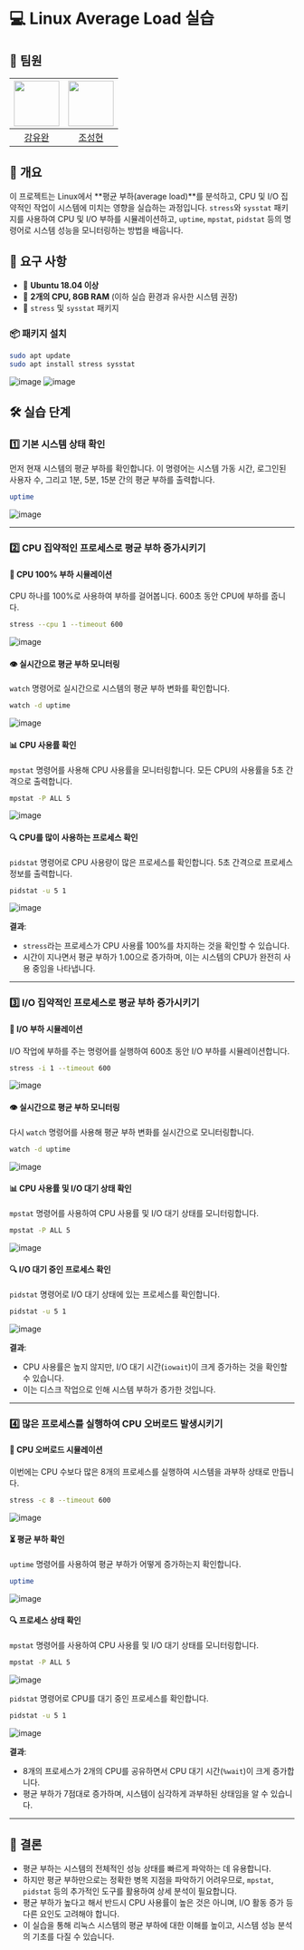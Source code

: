 
# 💻 Linux Average Load 실습

## :raising_hand: 팀원

| <img src="https://github.com/yuwankang.png" width="80"> | <img src="https://github.com/cshharry.png" width="80"> |
|:---:|:---:|
| [강유완](https://github.com/yuwankang) | [조성현](https://github.com/cshharry) |


## 📝 개요

이 프로젝트는 Linux에서 **평균 부하(average load)**를 분석하고, CPU 및 I/O 집약적인 작업이 시스템에 미치는 영향을 실습하는 과정입니다. `stress`와 `sysstat` 패키지를 사용하여 CPU 및 I/O 부하를 시뮬레이션하고, `uptime`, `mpstat`, `pidstat` 등의 명령어로 시스템 성능을 모니터링하는 방법을 배웁니다.

## 🔧 요구 사항

- 🐧 **Ubuntu 18.04 이상**
- 💾 **2개의 CPU, 8GB RAM** (이하 실습 환경과 유사한 시스템 권장)
- 🔧 `stress` 및 `sysstat` 패키지

### 📦 패키지 설치

```bash
sudo apt update
sudo apt install stress sysstat
```

![image](https://velog.velcdn.com/images/yuwankang/post/b1afdaff-0d44-4831-bffe-3a910aad0276/image.png)
![image](https://velog.velcdn.com/images/yuwankang/post/8b151759-e90c-4c1e-b1d7-c5042c1552e1/image.png)

## 🛠️ 실습 단계

### 1️⃣ 기본 시스템 상태 확인

먼저 현재 시스템의 평균 부하를 확인합니다. 이 명령어는 시스템 가동 시간, 로그인된 사용자 수, 그리고 1분, 5분, 15분 간의 평균 부하를 출력합니다.

```bash
uptime
```
![image](https://github.com/user-attachments/assets/8d72e3fe-a1ff-4d57-834f-388a69ffe2d7)

---

### 2️⃣ CPU 집약적인 프로세스로 평균 부하 증가시키기

#### 🚀 CPU 100% 부하 시뮬레이션

CPU 하나를 100%로 사용하여 부하를 걸어봅니다. 600초 동안 CPU에 부하를 줍니다.

```bash
stress --cpu 1 --timeout 600
```
![image](https://velog.velcdn.com/images/yuwankang/post/762fcdda-f00a-4448-9953-0539c591daa1/image.png)

#### 👁️ 실시간으로 평균 부하 모니터링

`watch` 명령어로 실시간으로 시스템의 평균 부하 변화를 확인합니다.

```bash
watch -d uptime
```
![image](https://velog.velcdn.com/images/yuwankang/post/7a501d26-0013-41bc-b6a4-b831de957217/image.png)

#### 📊 CPU 사용률 확인

`mpstat` 명령어를 사용해 CPU 사용률을 모니터링합니다. 모든 CPU의 사용률을 5초 간격으로 출력합니다.

```bash
mpstat -P ALL 5
```
![image](https://velog.velcdn.com/images/yuwankang/post/e4c15248-b691-482e-9921-df46a2b72d1c/image.png)

#### 🔍 CPU를 많이 사용하는 프로세스 확인

`pidstat` 명령어로 CPU 사용량이 많은 프로세스를 확인합니다. 5초 간격으로 프로세스 정보를 출력합니다.

```bash
pidstat -u 5 1
```
![image](https://velog.velcdn.com/images/yuwankang/post/84fced42-5ed0-47df-bf6f-9987d3b1ba80/image.png)

**결과**:
- `stress`라는 프로세스가 CPU 사용률 100%를 차지하는 것을 확인할 수 있습니다.
- 시간이 지나면서 평균 부하가 1.00으로 증가하며, 이는 시스템의 CPU가 완전히 사용 중임을 나타냅니다.

---

### 3️⃣ I/O 집약적인 프로세스로 평균 부하 증가시키기

#### 🔄 I/O 부하 시뮬레이션

I/O 작업에 부하를 주는 명령어를 실행하여 600초 동안 I/O 부하를 시뮬레이션합니다.

```bash
stress -i 1 --timeout 600
```
![image](https://velog.velcdn.com/images/yuwankang/post/250cd2ae-665c-4cf4-89b7-37e1c374886f/image.png)

#### 👁️ 실시간으로 평균 부하 모니터링

다시 `watch` 명령어를 사용해 평균 부하 변화를 실시간으로 모니터링합니다.

```bash
watch -d uptime
```
![image](https://velog.velcdn.com/images/yuwankang/post/fb72bf88-610f-424b-9c8b-963a5a316c06/image.png)

#### 📊 CPU 사용률 및 I/O 대기 상태 확인

`mpstat` 명령어를 사용하여 CPU 사용률 및 I/O 대기 상태를 모니터링합니다.

```bash
mpstat -P ALL 5
```
![image](https://velog.velcdn.com/images/yuwankang/post/ad59d2d7-dc73-405f-bfda-b554e5289118/image.png)

#### 🔍 I/O 대기 중인 프로세스 확인

`pidstat` 명령어로 I/O 대기 상태에 있는 프로세스를 확인합니다.

```bash
pidstat -u 5 1
```
![image](https://velog.velcdn.com/images/yuwankang/post/8f577bfe-f33e-46f7-b23e-6286a1d71fa6/image.png)

**결과**:
- CPU 사용률은 높지 않지만, I/O 대기 시간(`iowait`)이 크게 증가하는 것을 확인할 수 있습니다.
- 이는 디스크 작업으로 인해 시스템 부하가 증가한 것입니다.

---

### 4️⃣ 많은 프로세스를 실행하여 CPU 오버로드 발생시키기

#### 🚨 CPU 오버로드 시뮬레이션

이번에는 CPU 수보다 많은 8개의 프로세스를 실행하여 시스템을 과부하 상태로 만듭니다.

```bash
stress -c 8 --timeout 600
```
![image](https://velog.velcdn.com/images/yuwankang/post/d8c89b07-815e-4b39-9b56-bcc9cd9b28d9/image.png)

#### ⏳ 평균 부하 확인

`uptime` 명령어를 사용하여 평균 부하가 어떻게 증가하는지 확인합니다.

```bash
uptime
```
![image](https://velog.velcdn.com/images/yuwankang/post/98af7f5f-f42a-40a2-887f-9dd9c070a5c9/image.png)

#### 🔍 프로세스 상태 확인

`mpstat` 명령어를 사용하여 CPU 사용률 및 I/O 대기 상태를 모니터링합니다.

```bash
mpstat -P ALL 5
```
![image](https://velog.velcdn.com/images/yuwankang/post/06bdb467-5b50-4dfe-832b-bfa37a434ed0/image.png)

`pidstat` 명령어로 CPU를 대기 중인 프로세스를 확인합니다.

```bash
pidstat -u 5 1
```
![image](https://velog.velcdn.com/images/yuwankang/post/587d1326-a7e2-424d-85f5-084e8b6aa8f5/image.png)

**결과**:
- 8개의 프로세스가 2개의 CPU를 공유하면서 CPU 대기 시간(`%wait`)이 크게 증가합니다.
- 평균 부하가 7점대로 증가하며, 시스템이 심각하게 과부하된 상태임을 알 수 있습니다.

---

## 📌 결론
- 평균 부하는 시스템의 전체적인 성능 상태를 빠르게 파악하는 데 유용합니다.
- 하지만 평균 부하만으로는 정확한 병목 지점을 파악하기 어려우므로, `mpstat`, `pidstat` 등의 추가적인 도구를 활용하여 상세 분석이 필요합니다.
- 평균 부하가 높다고 해서 반드시 CPU 사용률이 높은 것은 아니며, I/O 활동 증가 등 다른 요인도 고려해야 합니다.
- 이 실습을 통해 리눅스 시스템의 평균 부하에 대한 이해를 높이고, 시스템 성능 분석의 기초를 다질 수 있습니다.
